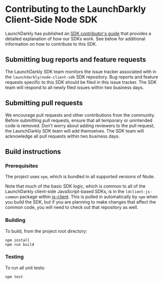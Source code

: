 # Contributing to the LaunchDarkly Client-Side Node SDK

LaunchDarkly has published an [SDK contributor's guide](https://docs.launchdarkly.com/docs/sdk-contributors-guide) that provides a detailed explanation of how our SDKs work. See below for additional information on how to contribute to this SDK.

## Submitting bug reports and feature requests
 
The LaunchDarkly SDK team monitors the issue tracker associated with in the `launchdarkly/node-client-sdk` SDK repository. Bug reports and feature requests specific to this SDK should be filed in this issue tracker. The SDK team will respond to all newly filed issues within two business days.

## Submitting pull requests
 
We encourage pull requests and other contributions from the community. Before submitting pull requests, ensure that all temporary or unintended code is removed. Don't worry about adding reviewers to the pull request; the LaunchDarkly SDK team will add themselves. The SDK team will acknowledge all pull requests within two business days.

## Build instructions

### Prerequisites

The project uses `npm`, which is bundled in all supported versions of Node.

Note that much of the basic SDK logic, which is common to all of the LaunchDarkly client-side JavaScript-based SDKs, is in the `ldclient-js-common` package within [js-client](https://github.com/launchdarkly/js-client). This is pulled in automatically by `npm` when you build the SDK, but if you are planning to make changes that affect the common code, you will need to check out that repository as well.

### Building

To build, from the project root directory:

```
npm install
npm run build
```

### Testing

To run all unit tests:

```
npm test
```

